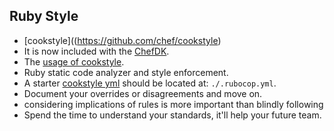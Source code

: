 ## Ruby Style
* [cookstyle]((https://github.com/chef/cookstyle)
 * It is now included with the [ChefDK](https://downloads.chef.io/chef-dk/).
 * The [usage of cookstyle](https://github.com/chef/cookstyle#usage).
 * Ruby static code analyzer and style enforcement.
* A starter [cookstyle yml](https://github.com/chef/cookstyle/blob/master/config/cookstyle_base.yml) should be located at: `./.rubocop.yml`.
* Document your overrides or disagreements and move on.
 * considering implications of rules is more important than blindly following
 * Spend the time to understand your standards, it'll help your future team.
